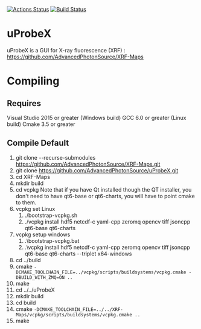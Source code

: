 [![Actions Status](https://github.com/aglowacki/uProbeX/workflows/CMake/badge.svg)](https://github.com/aglowacki/uProbeX/actions)
[![Build Status](https://dev.azure.com/aglow/uProbeX/_apis/build/status/aglowacki.uProbeX?branchName=master)](https://dev.azure.com/aglow/uProbeX/_build/latest?definitionId=2&branchName=master)

# uProbeX

uProbeX is a GUI for  X-ray fluorescence (XRF) : https://github.com/AdvancedPhotonSource/XRF-Maps

# Compiling

## Requires

Visual Studio 2015 or greater (Windows build)
GCC 6.0 or greater (Linux build)
Cmake 3.5 or greater

## Compile Default

1) git clone --recurse-submodules https://github.com/AdvancedPhotonSource/XRF-Maps.git
1) git clone https://github.com/AdvancedPhotonSource/uProbeX.git
2) cd XRF-Maps
3) mkdir build
4) cd vcpkg
 Note that if you have Qt installed though the QT installer, you don't need to have qt6-base or qt6-charts, you will have to point cmake to them.
5) vcpkg set Linux
   1) ./bootstrap-vcpkg.sh
   2) ./vcpkg install hdf5 netcdf-c yaml-cpp zeromq opencv tiff jsoncpp qt6-base qt6-charts
6) vcpkg setup windows
   1) .\bootstrap-vcpkg.bat
   2) .\vcpkg install hdf5 netcdf-c yaml-cpp zeromq opencv tiff jsoncpp qt6-base qt6-charts --triplet x64-windows
7) cd ../build
8) cmake `-DCMAKE_TOOLCHAIN_FILE=../vcpkg/scripts/buildsystems/vcpkg.cmake -DBUILD_WITH_ZMQ=ON ..`
9) make
10) cd ../../uProbeX
11) mkdir build
12) cd build
13) cmake `-DCMAKE_TOOLCHAIN_FILE=../../XRF-Maps/vcpkg/scripts/buildsystems/vcpkg.cmake ..`
14) make
